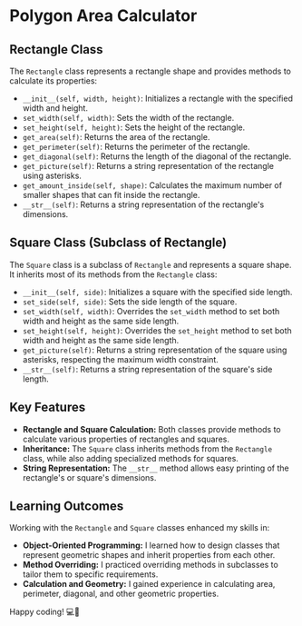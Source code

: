 # Polygon Area Calculator

## Rectangle Class

The `Rectangle` class represents a rectangle shape and provides methods to calculate its properties:

- `__init__(self, width, height)`: Initializes a rectangle with the specified width and height.
- `set_width(self, width)`: Sets the width of the rectangle.
- `set_height(self, height)`: Sets the height of the rectangle.
- `get_area(self)`: Returns the area of the rectangle.
- `get_perimeter(self)`: Returns the perimeter of the rectangle.
- `get_diagonal(self)`: Returns the length of the diagonal of the rectangle.
- `get_picture(self)`: Returns a string representation of the rectangle using asterisks.
- `get_amount_inside(self, shape)`: Calculates the maximum number of smaller shapes that can fit inside the rectangle.
- `__str__(self)`: Returns a string representation of the rectangle's dimensions.

## Square Class (Subclass of Rectangle)

The `Square` class is a subclass of `Rectangle` and represents a square shape. It inherits most of its methods from the `Rectangle` class:

- `__init__(self, side)`: Initializes a square with the specified side length.
- `set_side(self, side)`: Sets the side length of the square.
- `set_width(self, width)`: Overrides the `set_width` method to set both width and height as the same side length.
- `set_height(self, height)`: Overrides the `set_height` method to set both width and height as the same side length.
- `get_picture(self)`: Returns a string representation of the square using asterisks, respecting the maximum width constraint.
- `__str__(self)`: Returns a string representation of the square's side length.

## Key Features

- **Rectangle and Square Calculation:** Both classes provide methods to calculate various properties of rectangles and squares.
- **Inheritance:** The `Square` class inherits methods from the `Rectangle` class, while also adding specialized methods for squares.
- **String Representation:** The `__str__` method allows easy printing of the rectangle's or square's dimensions.

## Learning Outcomes

Working with the `Rectangle` and `Square` classes enhanced my skills in:

- **Object-Oriented Programming:** I learned how to design classes that represent geometric shapes and inherit properties from each other.
- **Method Overriding:** I practiced overriding methods in subclasses to tailor them to specific requirements.
- **Calculation and Geometry:** I gained experience in calculating area, perimeter, diagonal, and other geometric properties.

Happy coding! 💻🚀
